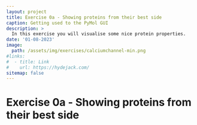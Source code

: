 ```yaml
---
layout: project
title: Exercise 0a - Showing proteins from their best side
caption: Getting used to the PyMol GUI
description: >
  In this exercise you will visualise some nice protein properties.
date: '01-08-2023'
image: 
  path: /assets/img/exercises/calciumchannel-min.png
#links:
#  - title: Link
#    url: https://hydejack.com/
sitemap: false
---
```


# Exercise 0a - Showing proteins from their best side



